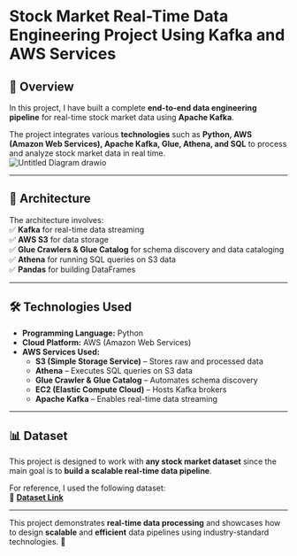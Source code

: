 # Stock Market Real-Time Data Engineering Project Using Kafka and AWS Services

## 📌 Overview  
In this project, I have built a complete **end-to-end data engineering pipeline** for real-time stock market data using **Apache Kafka**.  

The project integrates various **technologies** such as **Python, AWS (Amazon Web Services), Apache Kafka, Glue, Athena, and SQL** to process and analyze stock market data in real time.  
![Untitled Diagram drawio](https://github.com/user-attachments/assets/525cfcd4-8e94-429e-b87d-887f02d92444)

---

## 📂 Architecture  
The architecture involves:  
✅ **Kafka** for real-time data streaming  
✅ **AWS S3** for data storage  
✅ **Glue Crawlers & Glue Catalog** for schema discovery and data cataloging  
✅ **Athena** for running SQL queries on S3 data  
✅ **Pandas** for building DataFrames

---

## 🛠️ Technologies Used  
- **Programming Language:** Python  
- **Cloud Platform:** AWS (Amazon Web Services)  
- **AWS Services Used:**  
  - **S3 (Simple Storage Service)** – Stores raw and processed data  
  - **Athena** – Executes SQL queries on S3 data  
  - **Glue Crawler & Glue Catalog** – Automates schema discovery  
  - **EC2 (Elastic Compute Cloud)** – Hosts Kafka brokers  
  - **Apache Kafka** – Enables real-time data streaming  

---

## 📊 Dataset  
This project is designed to work with **any stock market dataset** since the main goal is to **build a scalable real-time data pipeline**.  

For reference, I used the following dataset:  
🔗 [**Dataset Link**](https://github.com/darshilparmar/stock-market-kafka-data-engineering-project/blob/main/indexProcessed.csv)  

---

This project demonstrates **real-time data processing** and showcases how to design **scalable** and **efficient** data pipelines using industry-standard technologies. 🚀  
